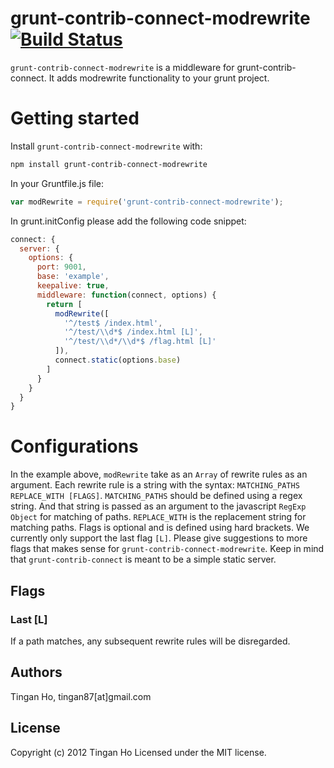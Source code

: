 grunt-contrib-connect-modrewrite [![Build Status](https://travis-ci.org/tinganho/grunt-contrib-connect-modrewrite.png)](https://travis-ci.org/tinganho/grunt-contrib-connect-modrewrite)
========================
`grunt-contrib-connect-modrewrite` is a middleware for grunt-contrib-connect. It adds modrewrite functionality to your grunt project.

# Getting started
Install `grunt-contrib-connect-modrewrite` with:
```bash
npm install grunt-contrib-connect-modrewrite
```

In your Gruntfile.js file:

```javascript
var modRewrite = require('grunt-contrib-connect-modrewrite');
```
In grunt.initConfig please add the following code snippet:

```javascript
connect: {
  server: {
    options: {
      port: 9001,
      base: 'example',
      keepalive: true,
      middleware: function(connect, options) {
        return [
          modRewrite([
            '^/test$ /index.html',
            '^/test/\\d*$ /index.html [L]',
            '^/test/\\d*/\\d*$ /flag.html [L]'
          ]),
          connect.static(options.base)
        ]
      }
    }
  }
}
```

# Configurations
In the example above, `modRewrite` take as an `Array` of rewrite rules as an argument.
Each rewrite rule is a string with the syntax:
`MATCHING_PATHS REPLACE_WITH [FLAGS]`.
`MATCHING_PATHS` should be defined using a regex string. And that string is passed as an argument to the javascript `RegExp Object` for matching of paths. `REPLACE_WITH` is the replacement string for matching paths. Flags is optional and is defined using hard brackets. We currently only support the last flag `[L]`. Please give suggestions to more flags that makes sense for `grunt-contrib-connect-modrewrite`. Keep in mind that `grunt-contrib-connect` is meant to be a simple static server.

## Flags
### Last [L]
If a path matches, any subsequent rewrite rules will be disregarded.

## Authors
Tingan Ho, tingan87[at]gmail.com

## License
Copyright (c) 2012 Tingan Ho
Licensed under the MIT license.
